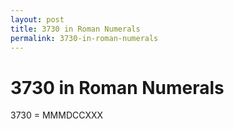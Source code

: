 ```yaml
---
layout: post
title: 3730 in Roman Numerals
permalink: 3730-in-roman-numerals
---
```


# 3730 in Roman Numerals

3730 = MMMDCCXXX
